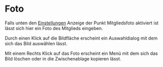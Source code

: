 # Foto

Falls unten den [Einstellungen](../../../3.1/administration/einstellungen/anzeige.md) Anzeige der Punkt Mitgliedsfoto aktiviert ist lässt sich hier ein Foto des Mitglieds eingeben.

Durch einen Klick auf die Bildfläche erscheint ein Auswahldialog mit dem sich das Bild auswählen lässt.

Mit einem Rechts Klick auf das Foto erscheint ein Menü mit dem sich das Bild löschen oder in die Zwischenablage kopieren lässt.
